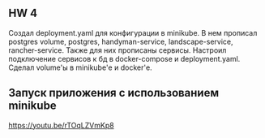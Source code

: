 ## HW 4

Создал deployment.yaml для конфигурации в minikube.
В нем прописал postgres volume, postgres, handyman-service, landscape-service, rancher-service.
Также для них прописаны сервисы. Настроил подключение сервисов к бд в docker-compose и deployment.yaml.
Сделал volume'ы в minikube'е и docker'е.

## Запуск приложения с использованием minikube

https://youtu.be/rTOqLZVmKp8
